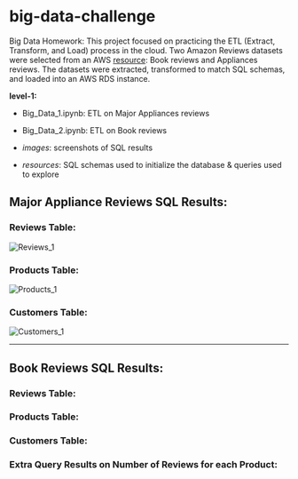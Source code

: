 # big-data-challenge
Big Data Homework: This project focused on practicing the ETL (Extract, Transform, and Load) process in the cloud. Two Amazon Reviews datasets were selected from an AWS [resource](https://s3.amazonaws.com/amazon-reviews-pds/tsv/index.txt): Book reviews and Appliances reviews. The datasets were extracted, transformed to match SQL schemas, and loaded into an AWS RDS instance.

**level-1:**
- Big_Data_1.ipynb: ETL on Major Appliances reviews
- Big_Data_2.ipynb: ETL on Book reviews

- *images*: screenshots of SQL results
- *resources*: SQL schemas used to initialize the database & queries used to explore

## Major Appliance Reviews SQL Results:
### Reviews Table:
![Reviews_1](./level-1/images/reviews_sql_1)

### Products Table:
![Products_1](./level-1/images/products_sql_1)

### Customers Table:
![Customers_1](./level-1/images/customers_sql_1)

<hr>

## Book Reviews SQL Results:
### Reviews Table:

### Products Table:

### Customers Table:

### Extra Query Results on Number of Reviews for each Product:
